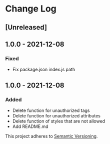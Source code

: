 # Change Log

## [Unreleased]

## 1.0.0 - 2021-12-08
### Fixed
- Fix package.json index.js path

## 1.0.0 - 2021-12-08
### Added
- Delete function for unauthorized tags
- Delete function for unauthorized attributes
- Delete function of styles that are not allowed
- Add README.md

This project adheres to [Semantic Versioning](http://semver.org/).
